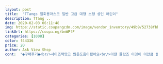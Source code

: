 ```yaml
---
layout: post 
title:  "TTangs 일회용마스크 일반 고급 대형 소형 성인 어린이" 
description: TTang ..
date: 2020-02-03 06:11:48 
img: https://static.coupangcdn.com/image/vendor_inventory/49b9/52738fbbb65a4436eff4a5c60e9cf68f5c29f60735e7ddd5b3a3ef5236d8.jpg 
linkUrl: https://coupa.ng/bnWPfF 
categories: [1008] 
color: f44336 
price: 20 
author: Ask View Shop 
cont:  "●구매후기●<br/>사이즈딱맛고 많은도음이됐어요<br/>이땐 몰랐죠 이것이 이만큼 쌀둘이야... <br/><br/>잘사용하고 있어요<br/>" 
---
```

